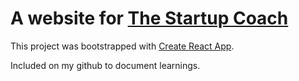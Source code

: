 # A website for [The Startup Coach](https://twitter.com/annienxli/)

This project was bootstrapped with [Create React App](https://github.com/facebook/create-react-app).

Included on my github to document learnings.